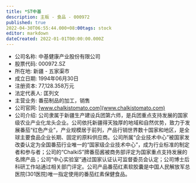 ```yaml
---
title: *ST中基
description: 主板 - 食品 - 000972
published: true
2022-04-30T06:55:44.000+08:00tags: stock
editor: markdown
dateCreated: 2022-01-01T00:00:00.000Z
---
```


- 公司名称: 中基健康产业股份有限公司
- 股票代码: 000972.SZ
- 所在地: 新疆 - 五家渠市
- 成立日期: 1994年06月30日
- 注册资本: 77,128.358万元
- 法定代表人: 匡列文
- 主营业务: 番茄制品的加工，销售
- 公司官网: [www.chalkistomato.com](www.chalkistomato.com)
- 公司介绍: 公司隶属于新疆生产建设兵团第六师，是兵团重点支持发展的国家级农业产业化龙头企业。公司依托新疆得天独厚的地域和自然优势，致力于发展番茄“红色产业”，产业规模居于前列，产品行销世界数十国家和地区，是全球主要食品企业长期、固定的原料供应商。公司所属“企业技术中心”被国家发改委认定为全国番茄行业唯一的“国家级企业技术中心”，成为行业标准的制定者和参与者；公司的“ChalkiS”牌番茄酱被商务部评定为国家重点支持发展的名牌产品；公司“中心实验室”通过国家认证认可监督委员会认定；公司博士后科研工作站通过相关部门评定。公司产品番茄红素软胶囊是中国人民解放军总医院(301医院)唯一指定使用的番茄红素保健食品。


